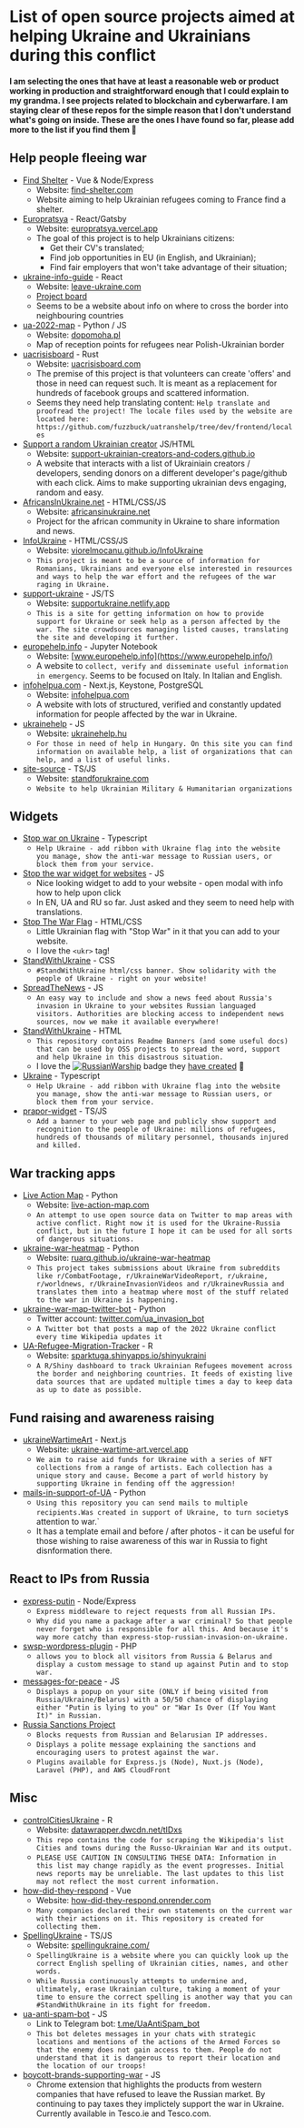 # List of open source projects aimed at helping Ukraine and Ukrainians during this conflict

#### I am selecting the ones that have at least a reasonable web or product working in production and straightforward enough that I could explain to my grandma. I see projects related to blockchain and cyberwarfare. I am staying clear of these repos for the simple reason that I don't understand what's going on inside. These are the ones I have found so far, please add more to the list if you find them 🙏

## Help people fleeing war

- [Find Shelter](https://github.com/fabrahaingo/find-shelter) - Vue & Node/Express
    - Website: [find-shelter.com](https://www.find-shelter.com/)
    - Website aiming to help Ukrainian refugees coming to France find a shelter.
- [Europratsya](https://github.com/dejanjacimovic/europratsya) - React/Gatsby
    - Website: [europratsya.vercel.app](https://europratsya.vercel.app/)
    - The goal of this project is to help Ukrainians citizens:
      - Get their CV's translated;
      - Find job opportunities in EU (in English, and Ukrainian);
      - Find fair employers that won't take advantage of their situation;
- [ukraine-info-guide](https://github.com/Ukraine-Relief-Efforts/ukraine-info-guide) - React
    - Website: [leave-ukraine.com](https://leaveukraine.com/)
    - [Project board](https://github.com/orgs/Ukraine-Relief-Efforts/projects/1/views/4)
    - Seems to be a website about info on where to cross the border into neighbouring countries
- [ua-2022-map](https://github.com/openstreetmap-polska/ua-2022-map) - Python / JS
    - Website: [dopomoha.pl](https://dopomoha.pl/)
    - Map of reception points for refugees near Polish-Ukrainian border
- [uacrisisboard](https://github.com/fuzzbuck/uatranshelp) - Rust
    - Website: [uacrisisboard.com](https://uacrisisboard.com/)
    - The premise of this project is that volunteers can create 'offers' and those in need can request such. It is meant as a replacement for hundreds of facebook groups and scattered information.
    - Seems they need help translating content: `Help translate and proofread the project! The locale files used by the website are located here: https://github.com/fuzzbuck/uatranshelp/tree/dev/frontend/locales`
- [Support a random Ukrainian creator](https://github.com/Support-Ukrainian-Creators-and-Coders/random-supporter) JS/HTML
    - Website: [support-ukrainian-creators-and-coders.github.io](https://support-ukrainian-creators-and-coders.github.io/random-supporter/.)
    - A website that interacts with a list of Ukrainiain creators / developers, sending donors on a different developer's page/github with each click. Aims to make supporting ukrainian devs engaging, random and easy.
- [AfricansInUkraine.net](https://github.com/adamjgrant/AfricansInUkraine.net) - HTML/CSS/JS
    - Website: [africansinukraine.net](https://africansinukraine.net/) 
    - Project for the african community in Ukraine to share information and news. 
- [InfoUkraine](https://github.com/ViorelMocanu/InfoUkraine) - HTML/CSS/JS 
    - Website: [viorelmocanu.github.io/InfoUkraine](https://viorelmocanu.github.io/InfoUkraine/)
    - `This project is meant to be a source of information for Romanians, Ukrainians and everyone else interested in resources and ways to help the war effort and the refugees of the war raging in Ukraine.`
- [support-ukraine](https://github.com/PetroSilenius/support-ukraine) - JS/TS
    - Website: [supportukraine.netlify.app](https://supportukraine.netlify.app/)  
    - `This is a site for getting information on how to provide support for Ukraine or seek help as a person affected by the war. The site crowdsources managing listed causes, translating the site and developing it further.`
- [europehelp.info](https://github.com/emergenzeHack/europehelp.info) - Jupyter Notebook
    - Website: [www.europehelp.info](https://www.europehelp.info/)
    - A website to `collect, verify and disseminate useful information in emergency`. Seems to be focused on Italy. In Italian and English.
- [infohelpua.com](https://infohelpua.com/) - Next.js, Keystone, PostgreSQL
    - Website: [infohelpua.com](https://infohelpua.com)
    - A website with lots of structured, verified and constantly updated information for people affected by the war in Ukraine.
- [ukrainehelp](https://github.com/martonfekete/ukrainehelp) - JS
    - Website: [ukrainehelp.hu](https://ukrainehelp.hu/)
    - `For those in need of help in Hungary. On this site you can find information on available help, a list of organizations that can help, and a list of useful links.`
- [site-source](https://github.com/StandForUkraine/site-source) - TS/JS
    - Website: [standforukraine.com](https://standforukraine.com/)
    - `Website to help Ukrainian Military & Humanitarian organizations`

## Widgets

- [Stop war on Ukraine](https://github.com/hejny/Ukraine) - Typescript
    - `Help Ukraine - add ribbon with Ukraine flag into the website you manage, show the anti-war message to Russian users, or block them from your service.`
- [Stop the war widget for websites](https://github.com/ukraine-not-war/stop-war) - JS
    - Nice looking widget to add to your website - open modal with info how to help upon click
    - In EN, UA and RU so far. Just asked and they seem to need help with translations.
- [Stop The War Flag](https://github.com/core-hacked/in-solidarity-with-ukraine) - HTML/CSS
    - Little Ukrainian flag with "Stop War" in it that you can add to your website.
    - I love the `<ukr>` tag!   
- [StandWithUkraine](https://github.com/peterkelm/StandWithUkraine) - CSS
    - `#StandWithUkraine html/css banner. Show solidarity with the people of Ukraine - right on your website!`
- [SpreadTheNews](https://github.com/newseverywhere/SpreadTheNews) - JS
    - `An easy way to include and show a news feed about Russia's invasion in Ukraine to your websites Russian languaged visitors. Authorities are blocking access to independent news sources, now we make it available everywhere!` 
- [StandWithUkraine](https://github.com/vshymanskyy/StandWithUkraine) - HTML
    - `This repository contains Readme Banners (and some useful docs) that can be used by OSS projects to spread the word, support and help Ukraine in this disastrous situation.` 
    - I love the [![RussianWarship](https://raw.githubusercontent.com/vshymanskyy/StandWithUkraine/main/badges/RussianWarship.svg)](https://github.com/vshymanskyy/StandWithUkraine/blob/main/docs/README.md) badge they [have created](https://github.com/vshymanskyy/StandWithUkraine/blob/main/badges/RussianWarship.svg) 👏
- [Ukraine](https://github.com/hejny/Ukraine) - Typescript
    - `Help Ukraine - add ribbon with Ukraine flag into the website you manage, show the anti-war message to Russian users, or block them from your service.`
- [prapor-widget](https://github.com/mkotsur/prapor-widget) - TS/JS
    - `Add a banner to your web page and publicly show support and recognition to the people of Ukraine: millions of refugees, hundreds of thousands of military personnel, thousands injured and killed.`

## War tracking apps

- [Live Action Map](https://github.com/kinshukdua/LiveActionMap) - Python
    - Website: [live-action-map.com](https://live-action-map.com/)
    - `An attempt to use open source data on Twitter to map areas with active conflict. Right now it is used for the Ukraine-Russia conflict, but in the future I hope it can be used for all sorts of dangerous situations.`
- [ukraine-war-heatmap](https://github.com/ruarq/ukraine-war-heatmap) - Python
    - Website: [ruarq.github.io/ukraine-war-heatmap](https://ruarq.github.io/ukraine-war-heatmap/)
    - `This project takes submissions about Ukraine from subreddits like r/CombatFootage, r/UkraineWarVideoReport, r/ukraine, r/worldnews, r/UkraineInvasionVideos and r/UkrainevRussia and translates them into a heatmap where most of the stuff related to the war in Ukraine is happening.`
- [ukraine-war-map-twitter-bot](https://github.com/a2435191/ukraine-war-map-twitter-bot) - Python
    - Twitter account: [twitter.com/ua_invasion_bot](https://twitter.com/ua_invasion_bot)
    - `A Twitter bot that posts a map of the 2022 Ukraine conflict every time Wikipedia updates it`
- [UA-Refugee-Migration-Tracker](https://github.com/pedrocoutinhosilva/UA-Refugee-Migration-Tracker) - R
    - Website: [sparktuga.shinyapps.io/shinyukraini](https://sparktuga.shinyapps.io/shinyukraini/)
    - `A R/Shiny dashboard to track Ukrainian Refugees movement across the border and neighboring countries. It feeds of existing live data sources that are updated multiple times a day to keep data as up to date as possible.`

## Fund raising and awareness raising

- [ukraineWartimeArt](https://github.com/kon-rad/ukraineWartimeArt) - Next.js
    - Website: [ukraine-wartime-art.vercel.app](https://ukraine-wartime-art.vercel.app/)
    - `We aim to raise aid funds for Ukraine with a series of NFT collections from a range of artists. Each collection has a unique story and cause. Become a part of world history by supporting Ukraine in fending off the aggression!`
- [mails-in-support-of-UA](https://github.com/alexbud1/mails-in-support-of-UA) - Python
    - `Using this repository you can send mails to multiple recipients.Was created in support of Ukraine, to turn society`s attention to war.`
    - It has a template email and before / after photos - it can be useful for those wishing to raise awareness of this war in Russia to fight disnformation there.

## React to IPs from Russia

- [express-putin](https://github.com/limesquid/express-putin) - Node/Express
    - `Express middleware to reject requests from all Russian IPs.`
    - `Why did you name a package after a war criminal? So that people never forget who is responsible for all this. And because it's way more catchy than express-stop-russian-invasion-on-ukraine.`
- [swsp-wordpress-plugin](https://github.com/stopwarstopputin/swsp-wordpress-plugin) - PHP
    - `allows you to block all visitors from Russia & Belarus and display a custom message to stand up against Putin and to stop war.` 
- [messages-for-peace](https://github.com/cyberFae/messages-for-peace) - JS
    - `Displays a popup on your site (ONLY if being visited from Russia/Ukraine/Belarus) with a 50/50 chance of displaying either "Putin is lying to you" or "War Is Over (If You Want It)" in Russian.`
- [Russia Sanctions Project](https://github.com/Russia-Sanctions)
    - `Blocks requests from Russian and Belarusian IP addresses.`
    - `Displays a polite message explaining the sanctions and encouraging users to protest against the war.`
    - `Plugins available for Express.js (Node), Nuxt.js (Node), Laravel (PHP), and AWS CloudFront`

## Misc
- [controlCitiesUkraine](https://github.com/vi-enne/controlCitiesUkraine) - R
    - Website: [datawrapper.dwcdn.net/tIDxs](https://datawrapper.dwcdn.net/tIDxs)
    - `This repo contains the code for scraping the Wikipedia's list Cities and towns during the Russo-Ukrainian War and its output.`
    - `PLEASE USE CAUTION IN CONSULTING THESE DATA: Information in this list may change rapidly as the event progresses. Initial news reports may be unreliable. The last updates to this list may not reflect the most current information.`
- [how-did-they-respond](https://github.com/Syarol/how-did-they-respond) - Vue
    - Website: [how-did-they-respond.onrender.com](https://how-did-they-respond.onrender.com/)   
    - `Many companies declared their own statements on the current war with their actions on it. This repository is created for collecting them.`
- [SpellingUkraine](https://github.com/Tyrrrz/SpellingUkraine) - TS/JS
    - Website: [spellingukraine.com/](https://spellingukraine.com/)
    - `SpellingUkraine is a website where you can quickly look up the correct English spelling of Ukrainian cities, names, and other words.`
    - `While Russia continuously attempts to undermine and, ultimately, erase Ukrainian culture, taking a moment of your time to ensure the correct spelling is another way that you can #StandWithUkraine in its fight for freedom.`
- [ua-anti-spam-bot](https://github.com/MoC-OSS/ua-anti-spam-bot) - JS
    - Link to Telegram bot: [t.me/UaAntiSpam_bot](https://t.me/UaAntiSpam_bot)
    - `This bot deletes messages in your chats with strategic locations and mentions of the actions of the Armed Forces so that the enemy does not gain access to them. People do not understand that it is dangerous to report their location and the location of our troops!`
- [boycott-brands-supporting-war](https://github.com/petrussola/boycott-brands-supporting-war) - JS
    - Chrome extension that highlights the products from western companies that have refused to leave the Russian market. By continuing to pay taxes they implictely support the war in Ukraine. Currently available in Tesco.ie and Tesco.com.

